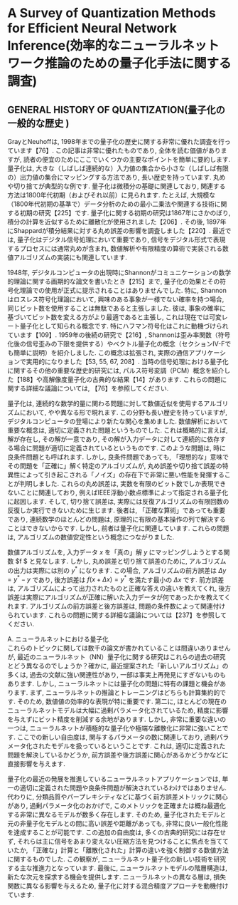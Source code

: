 # A Survey of Quantization Methods for Efficient Neural Network Inference(効率的なニューラルネットワーク推論のための量子化手法に関する調査)  

## GENERAL HISTORY OF QUANTIZATION(量子化の一般的な歴史 )
GrayとNeuhoffは, 1998年までの量子化の歴史に関する非常に優れた調査を行っています【76】. この記事は非常に優れたものであり, 全体を読む価値がありますが, 読者の便宜のためにここでいくつかの主要なポイントを簡単に要約します. 量子化は, 大きな（しばしば連続的な）入力値の集合から小さな（しばしば有限の）出力値の集合にマッピングする方法であり, 長い歴史を持っています. 丸めや切り捨てが典型的な例です. 量子化は微積分の基礎に関連しており, 関連する方法は1800年代初期（およびそれ以前）に見られます. たとえば, 大規模な（1800年代初期の基準で）データ分析のための最小二乗法や関連する技術に関する初期の研究【225】です. 量子化に関する初期の研究は1867年にさかのぼり, 積分の計算を近似するために離散化が使用されました【206】. その後, 1897年にShappardが積分結果に対する丸め誤差の影響を調査しました【220】. 最近では, 量子化はデジタル信号処理において重要であり, 信号をデジタル形式で表現するプロセスには通常丸めが含まれ, 数値解析や有限精度の算術で実装される数値アルゴリズムの実装にも関連しています. 

1948年, デジタルコンピュータの出現時にShannonがコミュニケーションの数学的理論に関する画期的な論文を書いたとき【215】まで, 量子化の効果とその符号化理論での使用が正式に提示されることはありませんでした. 特に, Shannonはロスレス符号化理論において, 興味のある事象が一様でない確率を持つ場合, 同じビット数を使用することは無駄であると主張しました. 彼は, 事象の確率に基づいてビット数を変える方がより最適であると主張し, これは現在では可変レート量子化として知られる概念です. 特にハフマン符号化はこれに動機づけられています【109】. 1959年の後続の研究で【216】, Shannonは歪み率関数（符号化後の信号歪みの下限を提供する）やベクトル量子化の概念（セクションIV-Fでも簡単に説明）を紹介しました. この概念は拡張され, 実際の通信アプリケーションで実用的になりました【53, 55, 67, 208】. 当時の信号処理における量子化に関するその他の重要な歴史的研究には, パルス符号変調（PCM）概念を紹介した【188】や高解像度量子化の古典的な結果【14】があります. これらの問題に関する詳細な議論については, 【76】を参照してください. 

量子化は, 連続的な数学的量に関わる問題に対して数値近似を使用するアルゴリズムにおいて, やや異なる形で現れます. この分野も長い歴史を持っていますが, デジタルコンピュータの登場により新たな関心を集めました. 数値解析において重要な概念は, 適切に定義された問題というものでした. これは概略的に言えば, 解が存在し, その解が一意であり, その解が入力データに対して連続的に依存する場合に問題が適切に定義されているというものです. このような問題は, 時に良条件問題とも呼ばれます. しかし, 良条件問題であっても, 「理想的な」意味でその問題を「正確に」解く特定のアルゴリズムが, 丸め誤差や切り捨て誤差の特異性によって引き起こされる「ノイズ」の存在下で非常に悪い性能を発揮することが判明しました. これらの丸め誤差は, 実数を有限のビット数でしか表現できないことに関連しており, 例えばIEEE浮動小数点標準によって指定される量子化に起因します. そして, 切り捨て誤差は, 実際には反復アルゴリズムの有限回数の反復しか実行できないために生じます. 後者は, 「正確な算術」であっても重要であり, 連続数学のほとんどの問題は, 原理的に有限の基本操作の列で解決することはできないからです. しかし, 前者は量子化に関連しています. これらの問題は, アルゴリズムの数値安定性という概念につながりました. 

数値アルゴリズムを, 入力データ $x$ を「真の」解 $y$ にマッピングしようとする関数 $f $ と見なします. しかし, 丸め誤差と切り捨て誤差のために, アルゴリズムの出力は実際には別の $y^{*}$ になります. この場合, アルゴリズムの前方誤差は $\Delta y = y^{*} - y$ であり, 後方誤差は $f(x + \Delta x) = y^{*}$ を満たす最小の $\Delta x$ です. 前方誤差は, アルゴリズムによって出力されたものと正確な答えの違いを教えてくれ, 後方誤差は実際にアルゴリズムが正確に解いた入力データが何であったかを教えてくれます. アルゴリズムの前方誤差と後方誤差は, 問題の条件数によって関連付けられています. これらの問題に関する詳細な議論については【237】を参照してください. 

A. ニューラルネットにおける量子化  
これらのトピックに関しては数千の論文が書かれていることは間違いありませんが, 最近のニューラルネット（NN）量子化に関する研究はこれらの過去の研究とどう異なるのでしょうか？確かに, 最近提案された「新しいアルゴリズム」の多くは, 過去の文献に強い関連性があり, 一部は事実上再発見にすぎないものもあります. しかし, ニューラルネットには量子化の問題に特有の課題と機会があります. まず, ニューラルネットの推論とトレーニングはどちらも計算集約的です. そのため, 数値値の効率的な表現が特に重要です. 第二に, ほとんどの現在のニューラルネットモデルは大幅に過剰パラメータ化されているため, 精度に影響を与えずにビット精度を削減する余地があります. しかし, 非常に重要な違いの一つは, ニューラルネットが積極的な量子化や極端な離散化に非常に強いことです. ここでの新しい自由度は, 関与するパラメータの数に関連しており, 過剰パラメータ化されたモデルを扱っているということです. これは, 適切に定義された問題を解決しているかどうか, 前方誤差や後方誤差に関心があるかどうかなどに直接影響を与えます. 

量子化の最近の発展を推進しているニューラルネットアプリケーションでは, 単一の適切に定義された問題や良条件問題が解決されているわけではありません. 代わりに, 分類品質やパープレキシティなどに基づく前方誤差メトリックに関心があり, 過剰パラメータ化のおかげで, このメトリックを正確または概ね最適化する非常に異なるモデルが数多く存在します. そのため, 量子化されたモデルと元の非量子化モデルとの間に高い誤差や距離があっても, 非常に良い一般化性能を達成することが可能です. この追加の自由度は, 多くの古典的研究には存在せず, それらは主に信号をあまり変えない圧縮方法を見つけることに焦点を当てていたか, 「正確な」計算と「離散化された」計算の違いを強く制御する数値方法に関するものでした. この観察が, ニューラルネット量子化の新しい技術を研究する主な推進力となっています. 最後に, ニューラルネットモデルの階層構造は, 新たな次元を探求する機会を提供します. ニューラルネットの異なる層は, 損失関数に異なる影響を与えるため, 量子化に対する混合精度アプローチを動機付けています. 
